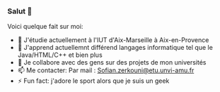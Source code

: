 ### Salut 👋




Voici quelque fait sur moi:

- 🔭 J'étudie actuellement à l'IUT d'Aix-Marseille à Aix-en-Provence
- 🌱 J'apprend actuellemnt différend langages informatique tel que le Java/HTML/C++ et bien plus
- 👯 Je collabore avec des gens sur des projets de mon universités 
- 📫 Me contacter: Par mail : Sofian.zerkouni@etu.unvi-amu.fr
- ⚡ Fun fact: j'adore le sport alors que je suis un geek

